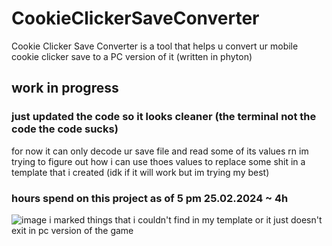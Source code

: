 # CookieClickerSaveConverter
Cookie Clicker Save Converter is a tool that helps u convert ur mobile cookie clicker save to a PC version of it (written in phyton)

## work in progress 

### just updated the code so it looks cleaner (the terminal not the code the code sucks)

for now it can only decode ur save file and read some of its values rn im trying to figure out how i can use thoes values to replace some shit in a template that i created (idk if it will work but im trying my best) 

### hours spend on this project as of 5 pm 25.02.2024 ~ 4h
![image](https://github.com/kvvzie/CookieClickerSaveConverter/assets/161234221/1f855bb8-6bbb-4ce8-a0e7-fc9b42fdca68)
i marked things that i couldn't find in my template or it just doesn't exit in pc version of the game


